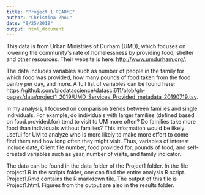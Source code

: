 ```yaml
---
title: "Project 1 README"
author: "Christina Zhou"
date: "9/25/2019"
output: html_document
---
```

This data is from Urban Ministries of Durham (UMD), which focuses on lowering the community's rate of homelessness by providing food, shelter and other resources. Their website is here: http://www.umdurham.org/.

The data includes variables such as number of people in the family for which food was provided, how many pounds of food taken from the food pantry per day, and more. A full list of variables can be found here: https://github.com/biodatascience/datasci611/blob/gh-pages/data/project1_2019/UMD_Services_Provided_metadata_20190719.tsv.

In my analysis, I focused on comparison trends between families and single individuals. For example, do individuals with larger families (defined based on food.provided.for) tend to visit to UM more often? Do families take more food than individuals without families? This information would be likely useful for UM to analyze who is more likely to make more effort to come find them and how long often they might visit. Thus, variables of interest include date, Client file number, food provided for, pounds of food, and self-created variables such as year, number of visits, and family indicator.

The data can be found in the data folder of the Project1 folder. In the file project1.R in the scripts folder, one can find the entire analysis R script. Project1.Rmd contains the R markdown file. The output of this file is Project1.html. Figures from the output are also in the results folder.

